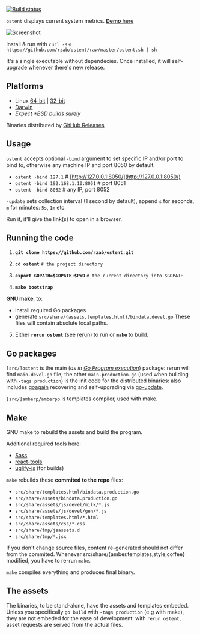 [![Build status](https://secure.travis-ci.org/rzab/ostent.png?branch=master)](http://travis-ci.org/rzab/ostent)

`ostent` displays current system metrics. [**Demo** here](http://demo.ostrost.com/)

![Screenshot](https://www.ostrost.com/ostent/screenshot.png)

Install & run with `curl -sSL https://github.com/rzab/ostent/raw/master/ostent.sh | sh`

It's a single executable without dependecies. Once installed,
it will self-upgrade whenever there's new release.

Platforms
---------

   - Linux [64-bit](https://github.com/rzab/ostent/releases/download/v0.1.8/Linux.x86_64) | [32-bit](https://github.com/rzab/ostent/releases/download/v0.1.8/Linux.i686)
   - [Darwin](https://github.com/rzab/ostent/releases/download/v0.1.8/Darwin.x86_64)
   - _Expect \*BSD builds surely_

Binaries distributed by [GitHub Releases](https://github.com/rzab/ostent/releases)

Usage
-----

`ostent` accepts optional `-bind` argument to set specific IP and/or port to bind to, otherwise any machine IP and port 8050 by default.

   - `ostent -bind 127.1` # [http://127.0.0.1:8050/](http://127.0.0.1:8050/)
   - `ostent -bind 192.168.1.10:8051` # port 8051
   - `ostent -bind 8052` # any IP, port 8052

`-update` sets collection interval (1 second by default), append `s` for seconds, `m` for minutes: `5s`, `1m` etc.

Run it, it'll give the link(s) to open in a browser.

Running the code
----------------

1. **`git clone https://github.com/rzab/ostent.git`**

2. **`cd ostent`** `# the project directory`

3. **`export GOPATH=$GOPATH:$PWD`** `# the current directory into $GOPATH`

4. **`make bootstrap`**

  **GNU make**, to:
   - install required Go packages
   - generate `src/share/{assets,templates.html}/bindata.devel.go`
     These files will contain absolute local paths.

5. Either **`rerun ostent`** (see [rerun](https://github.com/skelterjohn/rerun)) to run or **`make`** to build.

Go packages
-----------

`[src/]ostent` is the main (_as in [Go Program execution](http://golang.org/ref/spec#Program_execution)_) package:
rerun will find `main.devel.go` file; the other `main.production.go` (used when building with `-tags production`)
is the init code for the distributed binaries: also includes
[goagain](https://github.com/rcrowley/goagain) recovering and self-upgrading via [go-update](https://github.com/inconshreveable/go-update).

`[src/]amberp/amberpp` is templates compiler, used with make.

Make
----

GNU make to rebuild the assets and build the program.

Additional required tools here:
- [Sass](http://sass-lang.com/install)
- [react-tools](https://www.npmjs.org/package/react-tools)
- [uglify-js](https://www.npmjs.org/package/uglify-js) (for builds)

`make` rebuilds these **commited to the repo** files:
- `src/share/templates.html/bindata.production.go`
- `src/share/assets/bindata.production.go`
- `src/share/assets/js/devel/milk/*.js`
- `src/share/assets/js/devel/gen/*.js`
- `src/share/templates.html/*.html`
- `src/share/assets/css/*.css`
- `src/share/tmp/jsassets.d`
- `src/share/tmp/*.jsx`

If you don't change source files, content re-generated should not differ from the commited.
Whenever src/share/{amber.templates,style,coffee} modified, you have to re-run `make`.

`make` compiles everything and produces final binary.

The assets
----------

The binaries, to be stand-alone, have the assets and templates embeded.
Unless you specifically `go build` with `-tags production` (e.g with make),
they are not embeded for the ease of development:
with `rerun ostent`, asset requests are served from the actual files.
